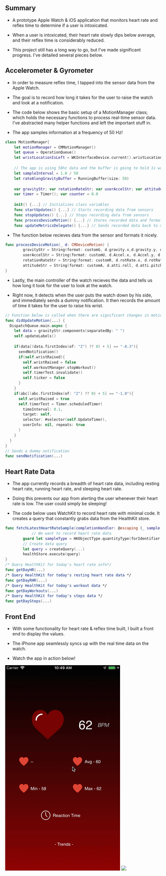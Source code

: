 ## **Summary**

- A prototype Apple Watch & iOS application that monitors heart rate and reflex time to determine if a user is intoxicated.

- When a user is intoxicated, their heart rate slowly dips below average, and their reflex time is considerably reduced.

- This project still has a long way to go, but I've made significant progress. I've detailed several pieces below.

## **Accelerometer & Gyrometer**

- In order to measure reflex time, I tapped into the sensor data from the Apple Watch. 

- The goal is to record how long it takes for the user to raise the watch and look at a notification.

- The code below shows the basic setup of a MotionManager class; which holds the necessary functions to process real-time sensor data. I've abstracted many helper functions and left the important stuff in. 

- The app samples information at a frequency of 50 Hz!

```swift
class MotionManager{
    let motionManager = CMMotionManager()
    let queue = OperationQueue()
    let wristLocationIsLeft = WKInterfaceDevice.current().wristLocation == .left
    
    // The app is using 50hz data and the buffer is going to hold 1s worth of data.
    let sampleInterval = 1.0 / 50
    let rateAlongGravityBuffer = RunningBuffer(size: 50)
    
    var gravityStr; var rotationRateStr; var userAccelStr; var attitudeStr;
    var timer = Timer(); var counter = 0.0
    
    init() {...} // Initializes class variables
    func startUpdates() {...} // Starts recording data from sensors
    func stopUpdates() {...} // Stops recording data from sensors
    func processDeviceMotion() {...} // Stores recorded data and formats it nicely
    func updateMetricsDelegate() {...} // Sends recorded data back to main swift file
```

- The function below recieves data from the sensor and formats it nicely.

```swift
func processDeviceMotion(_ d: CMDeviceMotion) {
        gravityStr = String(format: customG, d.gravity.x,d.gravity.y, d.gravity.z)
        userAccelStr = String(format: customU, d.Accel.x, d.Accel.y, d.Accel.z)
        rotationRateStr = String(format: customR, d.rotRate.x, d.rotRate.y, d.rotRate.z)
        attitudeStr = String(format: customA, d.atti.roll, d.atti.pitch, d.atti.yaw)
}
```

- Lastly, the main controller of the watch recieves the data and tells us how long it took for the user to look at the watch.

- Right now, it detects when the user puts the watch down by his side, and immediately sends a dummy notification. It then records the amount of time it takes for the user to raise his wrist.

```swift
// Function below is called when there are significant changes in motion
func didUpdateMotion(...) {
  DispatchQueue.main.async {
    let data = gravityStr.components(separatedBy: " ")
    self.updateLabels()

    if(data[(data.firstIndex(of: "Z") ?? 0) + 5] == "-0.3"){
      sendNotification()
      if(self.wristRaised){
        self.wristRaised = false
        self.workoutManager.stopWorkout()
        self.timerTest.invalidate()
        self.ticker = false
      }
    }
    if(abc[(abc.firstIndex(of: "Z") ?? 0) + 5] == "-1.0"){
      self.wristRaised = true
      self.timerTest = Timer.scheduledTimer(
        timeInterval: 0.1, 
        target: self, 
        selector: #selector(self.UpdateTimer), 
        userInfo: nil, repeats: true
      )
    }
  }
}
// Sends a dummy notification
func sendNotification(...)
```

## **Heart Rate Data**

- The app currently records a breadth of heart rate data, including resting heart rate, running heart rate, and sleeping heart rate.

- Doing this prevents our app from alerting the user whenever their heart rate is low. The user could simply be sleeping!

- The code below uses WatchKit to record heart rate with minimal code. It creates a query that constantly grabs data from the HealthKit store. 

```swift
func fetchLatestHeartRateSample(completionHandler: @escaping (_ sample: HKQuantitySample) -> Void) {
  			// We want to record heart rate data
        guard let sampleType = HKObjectType.quantityType(forIdentifier:heartRate)
       	// Create data query
        let query = createQuery(...)
        healthStore.execute(query)
}
/* Query HealthKit for today's heart rate info*/
func getDayHR(...)
/* Query HealthKit for today's resting heart rate data */
func getDayRHR(...)
/* Query HealthKit for today's workout data */
func getDayWorkouts(...)
/* Query HealthKit for today's steps data */
func getDaySteps(...)
```

## **Front End**

- With some functionality for heart rate & reflex time built, I built a front end to display the values. 

- The iPhone app seamlessly syncs up with the real time data on the watch. 

- Watch the app in action below!

![](phonetest.gif)
![](watch.gif)<br/>

